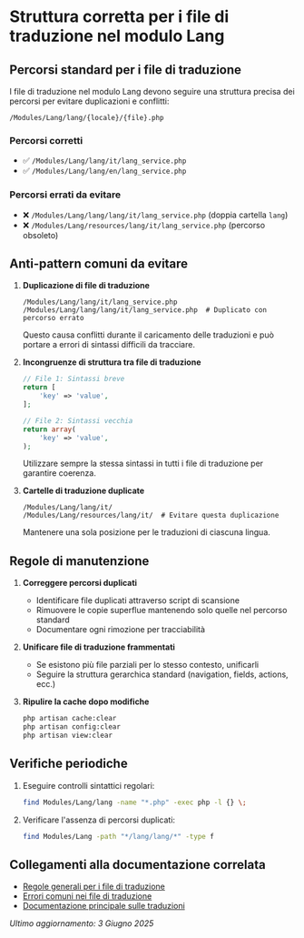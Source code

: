 # Struttura corretta per i file di traduzione nel modulo Lang

## Percorsi standard per i file di traduzione

I file di traduzione nel modulo Lang devono seguire una struttura precisa dei percorsi per evitare duplicazioni e conflitti:

```
/Modules/Lang/lang/{locale}/{file}.php
```

### Percorsi corretti
- ✅ `/Modules/Lang/lang/it/lang_service.php`
- ✅ `/Modules/Lang/lang/en/lang_service.php`

### Percorsi errati da evitare
- ❌ `/Modules/Lang/lang/lang/it/lang_service.php` (doppia cartella `lang`)
- ❌ `/Modules/Lang/resources/lang/it/lang_service.php` (percorso obsoleto)

## Anti-pattern comuni da evitare

1. **Duplicazione di file di traduzione**
   ```
   /Modules/Lang/lang/it/lang_service.php
   /Modules/Lang/lang/lang/it/lang_service.php  # Duplicato con percorso errato
   ```
   Questo causa conflitti durante il caricamento delle traduzioni e può portare a errori di sintassi difficili da tracciare.

2. **Incongruenze di struttura tra file di traduzione**
   ```php
   // File 1: Sintassi breve
   return [
       'key' => 'value',
   ];
   
   // File 2: Sintassi vecchia
   return array(
       'key' => 'value',
   );
   ```
   Utilizzare sempre la stessa sintassi in tutti i file di traduzione per garantire coerenza.

3. **Cartelle di traduzione duplicate**
   ```
   /Modules/Lang/lang/it/
   /Modules/Lang/resources/lang/it/  # Evitare questa duplicazione
   ```
   Mantenere una sola posizione per le traduzioni di ciascuna lingua.

## Regole di manutenzione

1. **Correggere percorsi duplicati**
   - Identificare file duplicati attraverso script di scansione
   - Rimuovere le copie superflue mantenendo solo quelle nel percorso standard
   - Documentare ogni rimozione per tracciabilità

2. **Unificare file di traduzione frammentati**
   - Se esistono più file parziali per lo stesso contesto, unificarli
   - Seguire la struttura gerarchica standard (navigation, fields, actions, ecc.)

3. **Ripulire la cache dopo modifiche**
   ```bash
   php artisan cache:clear
   php artisan config:clear
   php artisan view:clear
   ```

## Verifiche periodiche

1. Eseguire controlli sintattici regolari:
   ```bash
   find Modules/Lang/lang -name "*.php" -exec php -l {} \;
   ```

2. Verificare l'assenza di percorsi duplicati:
   ```bash
   find Modules/Lang -path "*/lang/lang/*" -type f
   ```

## Collegamenti alla documentazione correlata

- [Regole generali per i file di traduzione](/laravel/Modules/Xot/docs/translation_rules.md)
- [Errori comuni nei file di traduzione](/laravel/Modules/Lang/docs/errori_comuni_traduzione.md)
- [Documentazione principale sulle traduzioni](/docs/translation_rules.md)

*Ultimo aggiornamento: 3 Giugno 2025*